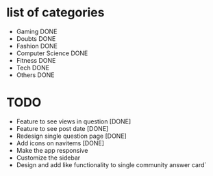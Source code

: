 # list of categories

- Gaming DONE
- Doubts DONE
- Fashion DONE
- Computer Science DONE
- Fitness DONE
- Tech DONE
- Others DONE


# TODO
- Feature to see views in question [DONE]
- Feature to see post date [DONE]
- Redesign single question page [DONE]
- Add icons on navitems [DONE]
- Make the app responsive
- Customize the sidebar
- Design and add like functionality to single community answer card`